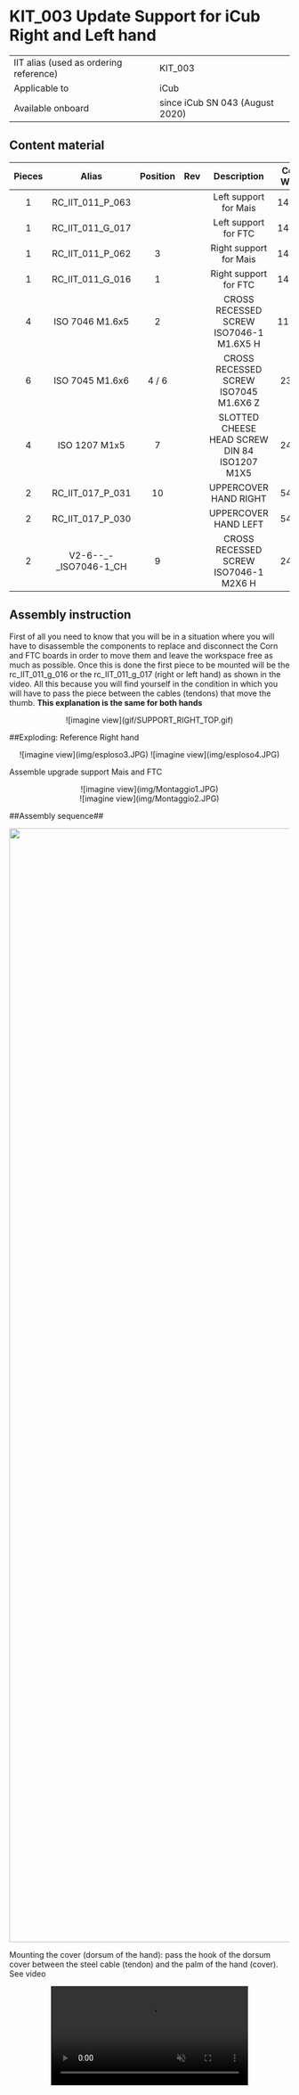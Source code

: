 # KIT_003 Update Support for iCub Right and Left hand


|       |       	          |
|   :--- |    :-----------           |
|    IIT alias (used as ordering reference)| KIT_003  |
|    Applicable to|iCub | 
|Available onboard |since iCub SN 043 (August 2020)|

## Content material

|  Pieces |     Alias           | Position | Rev |          Description                              |  Cod. Wgst |
|   :---: |    :---:            |  :---:   |:---:|             :---:                                 |   :---:   |
|     1   |  RC_IIT_011_P_063   |          |     |      Left support for Mais                        | 14357 |
|     1   | RC_IIT_011_G_017    |          |     |      Left support for FTC                         | 14354 | 
|     1   |  RC_IIT_011_P_062   |     3    |     |     Right support for Mais                        | 14356 |
|     1   |  RC_IIT_011_G_016   |     1    |     |     Right support for FTC                         | 14355 |
|     4   |  ISO 7046 M1.6x5    |     2    |     |     CROSS RECESSED SCREW ISO7046-1 M1.6X5 H       | 11229 |
|     6   | ISO 7045 M1.6x6     |  4 / 6   |     |     CROSS RECESSED SCREW ISO7045 M1.6X6 Z         |  2399 |
|     4   | ISO 1207 M1x5       |     7    |     |     SLOTTED CHEESE HEAD SCREW DIN 84 ISO1207 M1X5 |  2406 |
|     2   | RC_IIT_017_P_031    |    10    |     |     UPPERCOVER HAND RIGHT                         |  5448 |   
|     2   | RC_IIT_017_P_030    |          |     |     UPPERCOVER HAND LEFT                          |  5447 |      
|     2   |  V2-6--_-_ISO7046-1_CH |   9   |     |    CROSS RECESSED SCREW ISO7046-1 M2X6 H          |  2440 |

## Assembly instruction

First of all you need to know that you will be in a situation where you will have to disassemble the components to replace and disconnect the Corn and FTC boards  in order to move them and leave the workspace free as much as possible.
Once this is done the first piece to be mounted will be the rc_IIT_011_g_016 or the rc_IIT_011_g_017 (right or left hand) as shown in the video. All this because you will find yourself in the condition in which you will have to pass the piece between the cables (tendons) that move the thumb.
**This explanation is the same for both hands**

<center> ![imagine view](gif/SUPPORT_RIGHT_TOP.gif) </center>

##Exploding: 
Reference Right hand

<center> ![imagine view](img/esploso3.JPG) ![imagine view](img/esploso4.JPG)  </center>

Assemble upgrade support Mais and FTC 

<center> ![imagine view](img/Montaggio1.JPG) </center>

<center> ![imagine view](img/Montaggio2.JPG) </center>

##Assembly sequence##
<div width="100%">
    <img src="../gif/4.gif" width="2000px" height="auto" >
</div>

Mounting the cover (dorsum of the hand):
pass the hook of the dorsum cover between the steel cable (tendon) and the palm of the hand (cover).
See video

<video style="display: block;margin-left: auto;margin-right: auto;width:70%; border:solid 1px" controls autoplay muted>
    <source src="../movie/video.mp4">
</video>
